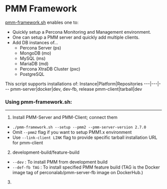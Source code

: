# PMM Framework
[pmm-framework.sh](https://github.com/percona/pmm-qa/blob/master/pmm-tests/pmm-framework.sh) enables one to: 
  - Quickly setup a Percona Monitoring and Management environment. 
  - One can setup a PMM server and quickly add multiple clients.
  - Add DB instances of...
    - Percona Server (ps)
    - MongoDB (mo)
    - MySQL (ms)
    - MariaDB (md)
    - Percona XtraDB Cluster (pxc)
    - PostgreSQL

This script supports installations of:
Instance|Platform|Repositories
---|---|---
pmm-server|docker|dev, dev-fb, release
pmm-client|tarball|dev

### Using pmm-framework.sh:
*****
1. Install PMM-Server and PMM-Client; connect them
  - `./pmm-framework.sh --setup --pmm2 --pmm-server-version 2.7.0`
  - Omit `--pmm2` flag if you want to setup PMM1.x environment
  - Use `--link-client LINK` flag to provide specific tarball installation URL for pmm-client

2. development-build/feature-build
  - `--dev` : To install PMM from development build
  - `--def-fb TAG` :  To install specified PMM feature build (TAG is the Docker image tag of perconalab/pmm-server-fb image on DockerHub.)

3. 